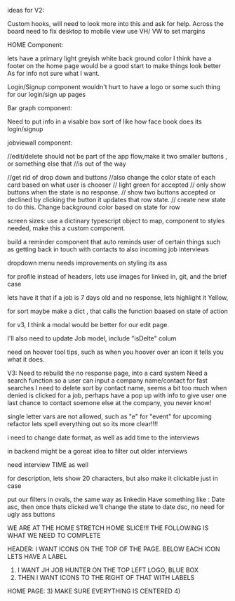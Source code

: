 ideas for V2:

Custom hooks, will need to look more into this and ask for help. 
Across the board need to fix desktop to mobile view use VH/ VW to set margins


HOME Component:


lets have a primary light greyish white back ground color
I think have a footer on the home page would be a good start to make things look better
As for info not sure what I want.

Login/Signup component
wouldn't hurt to have a logo or some such thing for our login/sign up pages

Bar graph component:

Need to put info in a visable box sort of like how face book does its login/signup

jobviewall component:

//edit/delete should not be part of the app flow,make it two smaller buttons , or something else that
//is out of the way

//get rid of drop down and buttons
//also change the color state of each card based on what user is chooser
// light green for accepted
// only show buttons when the state is no response.
//    show two buttons accepted or declined by clicking the button it updates that row state.
//      create new state to do this.  Change background color based on state for row

screen sizes:
use a dictinary typescript object to map, component to styles needed, make this a custom
component.


build a reminder component that auto reminds  user of certain things such as getting back in touch with contacts
to also incoming job interviews

dropdown menu needs improvements on styling its ass


for profile instead of headers, lets use images for linked in, git, and the brief case

lets have it that if a job is 7 days old and no response, lets highlight it Yellow, 

for sort maybe make a dict , that calls the function baased on state of action

for v3, I think a modal would be better for our edit page.

I'll also need to update Job model, include "isDelte" colum

need on hoover tool tips, such as when you hoover over an icon it tells you what it does.


 V3:
 Need to rebuild the no response page, into a card system
 Need a search function so a user can input a company name/contact for fast searches
 I need to delete sort by contact name, seems a bit too much
 when denied is clicked for a job, perhaps have a pop up with info to give user one last 
 chance to contact soemone else at the company, you never know!
 

single letter vars are not allowed, such as "e" for "event" for upcoming refactor lets
spell everything out so its more clear!!!!

i need to change date format, as well as add time to the interviews

in backend might be a goreat idea to filter out older interviews

need interview TIME as well

for description, lets show 20 characters, but also make it clickable just in case

put our filters in ovals, the same way as linkedin
Have something like : Date asc, then once thats clicked we'll change the state to date dsc, no need
for ugly ass buttons




WE ARE AT THE HOME STRETCH HOME SLICE!!!
THE FOLLOWING IS WHAT WE NEED TO COMPLETE

HEADER: 
I WANT ICONS ON THE TOP OF THE PAGE. BELOW EACH ICON LETS HAVE A LABEL

1) I WANT JH JOB HUNTER ON THE TOP LEFT LOGO, BLUE BOX
2) THEN I WANT ICONS TO THE RIGHT OF THAT WITH LABELS

HOME PAGE:
3) MAKE SURE EVERYTHING IS CENTERED
4) 